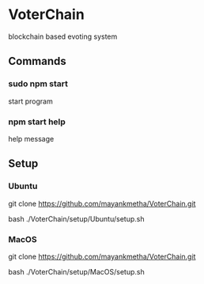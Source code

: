 # VoterChain
blockchain based evoting system

## Commands
### sudo npm start
start program
### npm start help
help message

## Setup
### Ubuntu
git clone https://github.com/mayankmetha/VoterChain.git

bash ./VoterChain/setup/Ubuntu/setup.sh
### MacOS
git clone https://github.com/mayankmetha/VoterChain.git

bash ./VoterChain/setup/MacOS/setup.sh

